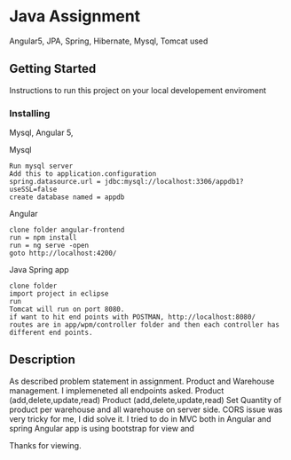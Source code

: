 # Java Assignment
Angular5, JPA, Spring, Hibernate, Mysql, Tomcat used


## Getting Started

Instructions to run this project on your local developement enviroment

### Installing

Mysql, Angular 5, 

Mysql
```
Run mysql server 
Add this to application.configuration
spring.datasource.url = jdbc:mysql://localhost:3306/appdb1?useSSL=false
create database named = appdb

```
Angular 
```
clone folder angular-frontend
run = npm install
run = ng serve -open
goto http://localhost:4200/

```

Java Spring app
```
clone folder 
import project in eclipse
run 
Tomcat will run on port 8080.
if want to hit end points with POSTMAN, http://localhost:8080/
routes are in app/wpm/controller folder and then each controller has different end points.

```



## Description
As described problem statement in assignment. Product and Warehouse management. I implemeneted all endpoints asked. 
Product (add,delete,update,read)
Product (add,delete,update,read)
Set Quantity of product per warehouse and all warehouse
on server side. CORS issue was very tricky for me, I did solve it.
I tried to do in MVC both in Angular and spring
Angular app is using bootstrap for view and

Thanks for viewing.


